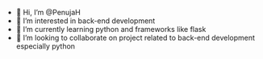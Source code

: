 - 👋 Hi, I’m @PenujaH
- 👀 I’m interested in back-end development
- 🌱 I’m currently learning python and frameworks like flask
- 💞️ I’m looking to collaborate on project related to back-end development especially python

